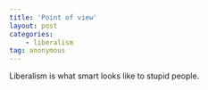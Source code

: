 ```yaml
---
title: 'Point of view'
layout: post
categories:
    - liberalism
tag: anonymous
---
```


Liberalism is what smart looks like to stupid people.